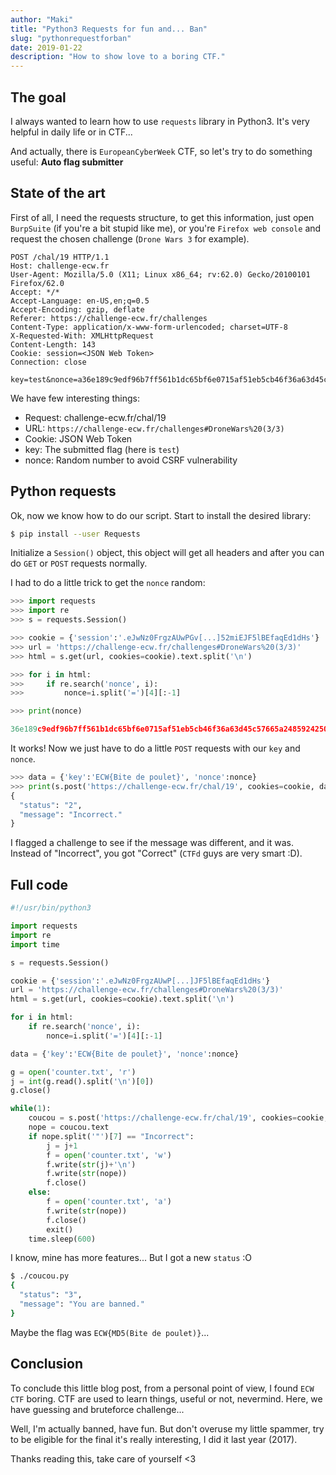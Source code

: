 ```yaml
---
author: "Maki"
title: "Python3 Requests for fun and... Ban"
slug: "pythonrequestforban"
date: 2019-01-22
description: "How to show love to a boring CTF."
---
```



## The goal

I always wanted to learn how to use `requests` library in Python3. It's very helpful in daily life or in CTF...

And actually, there is `EuropeanCyberWeek` CTF, so let's try to do something useful: __Auto flag submitter__

## State of the art

First of all, I need the requests structure, to get this information, just open `BurpSuite` (if you're a bit stupid like me), or you're `Firefox web console` and request the chosen challenge (`Drone Wars 3` for example).

```
POST /chal/19 HTTP/1.1
Host: challenge-ecw.fr
User-Agent: Mozilla/5.0 (X11; Linux x86_64; rv:62.0) Gecko/20100101 Firefox/62.0
Accept: */*
Accept-Language: en-US,en;q=0.5
Accept-Encoding: gzip, deflate
Referer: https://challenge-ecw.fr/challenges
Content-Type: application/x-www-form-urlencoded; charset=UTF-8
X-Requested-With: XMLHttpRequest
Content-Length: 143
Cookie: session=<JSON Web Token>
Connection: close

key=test&nonce=a36e189c9edf96b7ff561b1dc65bf6e0715af51eb5cb46f36a63d45c57665a24859242501669a17cac47eec04e1dc4e3f1646abd028d32a4e629929f1d0e816d
```

We have few interesting things:

* Request: challenge-ecw.fr/chal/19
* URL: `https://challenge-ecw.fr/challenges#DroneWars%20(3/3)`
* Cookie: JSON Web Token
* key: The submitted flag (here is `test`)
* nonce: Random number to avoid CSRF vulnerability

## Python requests

Ok, now we know how to do our script. Start to install the desired library:

```bash
$ pip install --user Requests
```

Initialize a `Session()` object, this object will get all headers and after you can do `GET` or `POST` requests normally.

I had to do a little trick to get the `nonce` random:

```python
>>> import requests
>>> import re
>>> s = requests.Session()

>>> cookie = {'session':'.eJwNz0FrgzAUwPGv[...]52miEJF5lBEfaqEd1dHs'}
>>> url = 'https://challenge-ecw.fr/challenges#DroneWars%20(3/3)'
>>> html = s.get(url, cookies=cookie).text.split('\n')

>>> for i in html:
>>>     if re.search('nonce', i):
>>>         nonce=i.split('=')[4][:-1]

>>> print(nonce)

36e189c9edf96b7ff561b1dc65bf6e0715af51eb5cb46f36a63d45c57665a24859242501669a17cac47eec04e1dc4e3f1646abd028d32a4e629929f1d0e816d
```

It works! Now we just have to do a little `POST` requests with our `key` and `nonce`.

```python
>>> data = {'key':'ECW{Bite de poulet}', 'nonce':nonce}
>>> print(s.post('https://challenge-ecw.fr/chal/19', cookies=cookie, data=data).text)
{
  "status": "2",
  "message": "Incorrect."
}
```

I flagged a challenge to see if the message was different, and it was. Instead of "Incorrect", you got "Correct" (`CTFd` guys are very smart :D).

## Full code

```python
#!/usr/bin/python3

import requests
import re
import time

s = requests.Session()

cookie = {'session':'.eJwNz0FrgzAUwP[...]JF5lBEfaqEd1dHs'}
url = 'https://challenge-ecw.fr/challenges#DroneWars%20(3/3)'
html = s.get(url, cookies=cookie).text.split('\n')

for i in html:
    if re.search('nonce', i):
        nonce=i.split('=')[4][:-1]

data = {'key':'ECW{Bite de poulet}', 'nonce':nonce}

g = open('counter.txt', 'r')
j = int(g.read().split('\n')[0])
g.close()

while(1):
    coucou = s.post('https://challenge-ecw.fr/chal/19', cookies=cookie, data=data)
    nope = coucou.text
    if nope.split('"')[7] == "Incorrect":
        j = j+1
        f = open('counter.txt', 'w')
        f.write(str(j)+'\n')
        f.write(str(nope))
        f.close()
    else:
        f = open('counter.txt', 'a')
        f.write(str(nope))
        f.close()
        exit()
    time.sleep(600)
```

I know, mine has more features... But I got a new `status` :O

```bash
$ ./coucou.py
{
  "status": "3",
  "message": "You are banned."
}
```

Maybe the flag was `ECW{MD5(Bite de poulet)}`...

## Conclusion

To conclude this little blog post, from a personal point of view, I found `ECW CTF` boring. CTF are used to learn things, useful or not, nevermind. Here, we have guessing and bruteforce challenge...

Well, I'm actually banned, have fun. But don't overuse my little spammer, try to be eligible for the final it's really interesting, I did it last year (2017).

Thanks reading this, take care of yourself <3